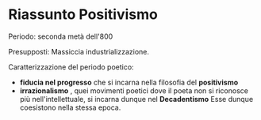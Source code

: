 # Riassunto Positivismo 

Periodo: seconda metà dell'800

Presupposti:
Massiccia industrializzazione.

Caratterizzazione del periodo poetico:
- **fiducia nel progresso** che si incarna nella filosofia del **positivismo**
- **irrazionalismo** , quei movimenti poetici dove il poeta non si riconosce più nell'intellettuale, si incarna dunque nel **Decadentismo**
Esse dunque coesistono nella stessa epoca.
<!--stackedit_data:
eyJoaXN0b3J5IjpbLTgwMzE4OTgxOSwxNTczODUzODkzLDE5MD
U5ODI1NjFdfQ==
-->